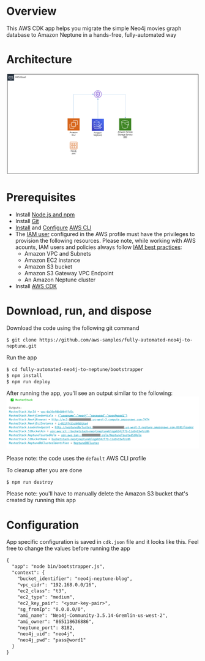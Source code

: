 # Overview

This AWS CDK app helps you migrate the simple Neo4j movies graph database to
Amazon Neptune in a hands-free, fully-automated way

# Architecture

![architecture](/bootstrapper/images/fully-automated-neptune-arch.png)

# Prerequisites

- Install
  [Node.js and npm](https://docs.npmjs.com/downloading-and-installing-node-js-and-npm)
- Install [Git](https://git-scm.com/book/en/v2/Getting-Started-Installing-Git)
- [Install](https://docs.aws.amazon.com/cli/latest/userguide/cli-chap-install.html)
  and
  [Configure](https://docs.aws.amazon.com/cli/latest/userguide/cli-chap-configure.html)
  [AWS CLI](https://aws.amazon.com/cli/)
- The [IAM user](https://docs.aws.amazon.com/IAM/latest/UserGuide/id.html)
  configured in the AWS profile must have the privileges to provision the
  following resources. Please note, while working with AWS acounts, IAM users
  and policies always follow
  [IAM best practices](https://docs.aws.amazon.com/IAM/latest/UserGuide/best-practices.html):
  - Amazon VPC and Subnets
  - Amazon EC2 instance
  - Amazon S3 bucket
  - Amazon S3 Gateway VPC Endpoint
  - An Amazon Neptune cluster
- Install
  [AWS CDK](https://docs.aws.amazon.com/cdk/latest/guide/getting_started.html)

# Download, run, and dispose

Download the code using the following git command

```
$ git clone https://github.com/aws-samples/fully-automated-neo4j-to-neptune.git
```

Run the app

```
$ cd fully-automated-neo4j-to-neptune/bootstrapper
$ npm install
$ npm run deploy
```

After running the app, you'll see an output similar to the following:
![output](/bootstrapper/images/fully-automated-neptune-output.png)

Please note: the code uses the `default` AWS CLI profile

To cleanup after you are done

```
$ npm run destroy
```

Please note: you'll have to manually delete the Amazon S3 bucket that's created
by running this app

# Configuration

App specific configuration is saved in `cdk.json` file and it looks like this.
Feel free to change the values before running the app

```
{
  "app": "node bin/bootstrapper.js",
  "context": {
    "bucket_identifier": "neo4j-neptune-blog",
    "vpc_cidr": "192.168.0.0/16",
    "ec2_class": "t3",
    "ec2_type": "medium",
    "ec2_key_pair": "<your-key-pair>",
    "sg_fromIp": "0.0.0.0/0",
    "ami_name": "Neo4j-Community-3.5.14-Gremlin-us-west-2",
    "ami_owner": "865118636886",
    "neptune_port": 8182,
    "neo4j_uid": "neo4j",
    "neo4j_pwd": "pass@word1"
  }
}
```
